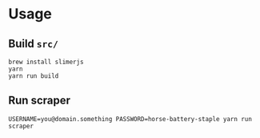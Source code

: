 # Usage


## Build `src/`

```
brew install slimerjs
yarn
yarn run build
```

## Run scraper

```
USERNAME=you@domain.something PASSWORD=horse-battery-staple yarn run scraper
```
